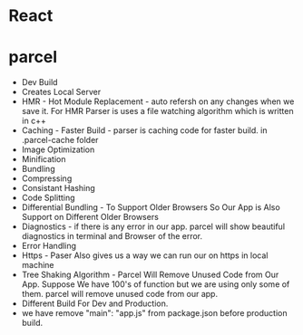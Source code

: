 # React

# parcel
- Dev Build 
- Creates Local Server
- HMR - Hot Module Replacement - auto refersh on any changes when we save it.
  For HMR Parser is uses a file watching algorithm which is written in c++ 
- Caching - Faster Build - parser is caching code for faster build.
  in .parcel-cache folder
- Image Optimization
- Minification 
- Bundling
- Compressing
- Consistant Hashing
- Code Splitting
- Differential Bundling - To Support Older Browsers So Our App is Also Support 
                        on Different Older Browsers
- Diagnostics - if there is any error in our app. parcel will 
                show beautiful diagnostics in terminal and Browser of the error.
- Error Handling
- Https - Paser Also gives us a way we can run our on https in local machine 
- Tree Shaking Algorithm - Parcel Will Remove Unused Code from Our App.
                           Suppose We have 100's of function but we are using only
                           some of them. parcel will remove unused code from our app.
- Different Build For Dev and Production.
- we have remove  "main": "app.js" from package.json before production build.  


